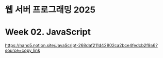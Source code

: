 # 웹 서버 프로그래밍 2025

# Week 02. JavaScript

https://nano5.notion.site/JavaScript-268daf211d42802ca2bce4fedcb2f9a6?source=copy_link
